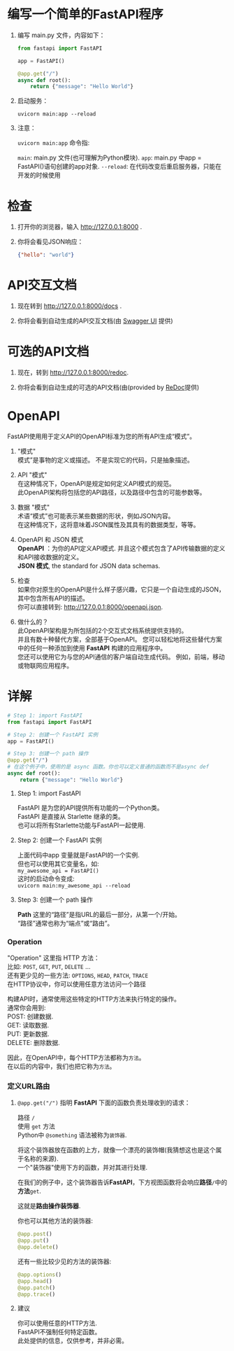 
# 编写一个简单的FastAPI程序

1. 编写 main.py 文件，内容如下：
    ```python
    from fastapi import FastAPI

    app = FastAPI()

    @app.get("/")
    async def root():
        return {"message": "Hello World"}
    ```

2. 启动服务：
    ```shell script
    uvicorn main:app --reload
    ```

3. 注意：

    `uvicorn main:app` 命令指:
    
    `main`: main.py 文件(也可理解为Python模块).
    `app`: main.py 中app = FastAPI()语句创建的app对象.
    `--reload`: 在代码改变后重启服务器，只能在开发的时候使用


# 检查

1. 打开你的浏览器，输入 <http://127.0.0.1:8000> .

2. 你将会看见JSON响应：
    ```json
    {"hello": "world"}
    ```


# API交互文档

1. 现在转到 <http://127.0.0.1:8000/docs> .

2. 你将会看到自动生成的API交互文档(由 [Swagger UI](https://github.com/swagger-api/swagger-ui) 提供)


# 可选的API文档

1. 现在，转到 <http://127.0.0.1:8000/redoc>.

2. 你将会看到自动生成的可选的API文档(由(provided by [ReDoc](https://github.com/Rebilly/ReDoc)提供)


# OpenAPI

FastAPI使用用于定义API的OpenAPI标准为您的所有API生成“模式”。  

1. "模式"  
    模式”是事物的定义或描述。 不是实现它的代码，只是抽象描述。  

2. API "模式"  
    在这种情况下，OpenAPI是规定如何定义API模式的规范。  
    此OpenAPI架构将包括您的API路径，以及路径中包含的可能参数等。  

3. 数据 "模式"  
    术语“模式”也可能表示某些数据的形状，例如JSON内容。  
    在这种情况下，这将意味着JSON属性及其具有的数据类型，等等。  

4. OpenAPI 和 JSON 模式  
    **OpenAPI** ：为你的API定义API模式. 并且这个模式包含了API传输数据的定义和API接收数据的定义。  
    **JSON 模式**, the standard for JSON data schemas.  

5. 检查  
    如果你对原生的OpenAPI是什么样子感兴趣，它只是一个自动生成的JSON，其中包含所有API的描述。  
    你可以直接转到: <http://127.0.0.1:8000/openapi.json>.

6. 做什么的？  
    此OpenAPI架构是为所包括的2个交互式文档系统提供支持的。  
    并且有数十种替代方案，全部基于OpenAPI。 您可以轻松地将这些替代方案中的任何一种添加到使用 **FastAPI** 构建的应用程序中。  
    您还可以使用它为与您的API通信的客户端自动生成代码。 例如，前端，移动或物联网应用程序。


# 详解
```python
# Step 1: import FastAPI
from fastapi import FastAPI

# Step 2: 创建一个 FastAPI 实例
app = FastAPI()

# Step 3: 创建一个 path 操作
@app.get("/")
# 在这个例子中，使用的是 async 函数。你也可以定义普通的函数而不是async def
async def root():
    return {"message": "Hello World"}
```

1. Step 1: import FastAPI

    FastAPI 是为您的API提供所有功能的一个Python类。  
    FastAPI 是直接从 Starlette 继承的类。  
    也可以将所有Starlette功能与FastAPI一起使用.  

2. Step 2: 创建一个 FastAPI 实例

    上面代码中app 变量就是FastAPI的一个实例.  
    但也可以使用其它变量名，如:  
    `my_awesome_api = FastAPI()`  
    这时的启动命令变成:  
    `uvicorn main:my_awesome_api --reload`  

3. Step 3: 创建一个 path 操作

    **Path** 这里的“路径”是指URL的最后一部分，从第一个/开始。  
    “路径”通常也称为“端点”或“路由”。

### Operation
"Operation" 这里指 HTTP 方法：  
    比如: `POST`, `GET`, `PUT`, `DELETE` ...  
    还有更少见的一些方法: `OPTIONS`, `HEAD`, `PATCH`,  `TRACE`  
    在HTTP协议中，你可以使用任意方法访问一个路径  

构建API时，通常使用这些特定的HTTP方法来执行特定的操作。  
    通常你会用到:  
    POST: 创建数据.  
    GET: 读取数据.  
    PUT: 更新数据.  
    DELETE: 删除数据.  

因此，在OpenAPI中，每个HTTP方法都称为`方法`。  
    在以后的内容中，我们也把它称为`方法`。  

### 定义URL路由

1. `@app.get("/")` 指明 **FastAPI** 下面的函数负责处理收到的请求：

    路径 `/`  
    使用 `get` 方法  
    Python中 `@something` 语法被称为`装饰器`.  

    将这个装饰器放在函数的上方，就像一个漂亮的装饰帽(我猜想这也是这个属于名称的来源).  
    一个"装饰器"使用下方的函数，并对其进行处理.  

    在我们的例子中，这个装饰器告诉**FastAPI**，下方视图函数将会响应**路径**`/`中的**方法**`get`.

    这就是**路由操作装饰器**.

    你也可以其他方法的装饰器:
    ```python
    @app.post()
    @app.put()
    @app.delete()
    ```

    还有一些比较少见的方法的装饰器:
    ```python
    @app.options()
    @app.head()
    @app.patch()
    @app.trace()
    ```

2. 建议

    你可以使用任意的HTTP方法.  
    FastAPI不强制任何特定函数。  
    此处提供的信息，仅供参考，并非必需。  


